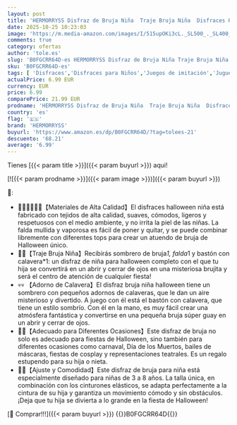 ```yaml
---
layout: post
title: 'HERMORRYSS Disfraz de Bruja Niña  Traje Bruja Niña  Disfraces Halloween Niñas con Accesorios de Sombrero y Varita  Morado Disfraz para Halloween  Carnaval  Cumpleaños  Navidad y Cosplay Fiesta'
date: 2025-10-25 10:23:03
image: 'https://m.media-amazon.com/images/I/515upOKi3cL._SL500_._SL400_.jpg'
comments: true
category: ofertas
author: 'tole.es'
slug: 'B0FGCRR64D-es HERMORRYSS Disfraz de Bruja Niña Traje Bruja Niña...'
sku: 'B0FGCRR64D-es'
tags: [ 'Disfraces','Disfraces para Niños','Juegos de imitación','Juguetes','Juguetes y juegos','halloween','hermorryss','navidad','🇪🇸', ]
actualPrice: 6.99 EUR
currency: EUR
price: 6.99
comparePrice: 21.99 EUR
prodname: 'HERMORRYSS Disfraz de Bruja Niña  Traje Bruja Niña  Disfraces Halloween Niñas con Accesorios de Sombrero y Varita  Morado Disfraz para Halloween  Carnaval  Cumpleaños  Navidad y Cosplay Fiesta'
country: 'es'
flag: '🇪🇸'
brand: 'HERMORRYSS'
buyurl: 'https://www.amazon.es/dp/B0FGCRR64D/?tag=tolees-21'
descuento: '68.21'
average: '6.99'
---
```


Tienes [{{< param title >}}]({{< param buyurl >}}) aqui!

[![{{< param prodname >}}]({{< param image >}})]({{< param buyurl >}})

🔎:

- 🧙🏻‍♀️🧙🏻‍♀️【Materiales de Alta Calidad】El disfraces halloween niña está fabricado con tejidos de alta calidad, suaves, cómodos, ligeros y respetuosos con el medio ambiente, y no irrita la piel de las niñas. La falda mullida y vaporosa es fácil de poner y quitar, y se puede combinar libremente con diferentes tops para crear un atuendo de bruja de Halloween único.
- 🎃🎃【Traje Bruja Niña】Recibirás sombrero de bruja*1, falda*1 y bastón con calavera*1: un disfraz de niña para halloween completo con el que tu hija se convertirá en un abrir y cerrar de ojos en una misteriosa brujita y será el centro de atención de cualquier fiesta!
- 💀💀 【Adorno de Calavera】El disfraz bruja niña halloween tiene un sombrero con pequeños adornos de calaveras, que le dan un aire misterioso y divertido. A juego con él está el bastón con calavera, que tiene un estilo sombrío. Con él en la mano, es muy fácil crear una atmósfera fantástica y convertirse en una pequeña bruja súper guay en un abrir y cerrar de ojos.
- 🥳🥳【Adecuado para Diferentes Ocasiones】Este disfraz de bruja no solo es adecuado para fiestas de Halloween, sino también para diferentes ocasiones como carnaval, Día de los Muertos, bailes de máscaras, fiestas de cosplay y representaciones teatrales. Es un regalo estupendo para su hija o nieta.
- 💞💞【Ajuste y Comodidad】Este disfraz de bruja para niña está especialmente diseñado para niñas de 3 a 8 años. La talla única, en combinación con los cinturones elásticos, se adapta perfectamente a la cintura de su hija y garantiza un movimiento cómodo y sin obstáculos. ¡Deja que tu hija se divierta a lo grande en la fiesta de Halloween!

[🛒 Comprar!!!]({{< param buyurl >}})
{{<world>}}B0FGCRR64D{{</world>}}
